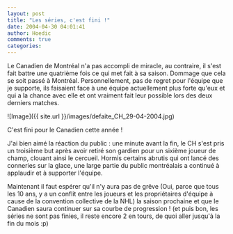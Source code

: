 ```yaml
---
layout: post
title: "Les séries, c'est fini !"
date: 2004-04-30 04:01:41
author: Hoedic
comments: true
categories: 
---
```



Le Canadien de Montréal n'a pas accompli de miracle, au contraire, il s'est fait battre une quatrième fois ce qui met fait à sa saison. Dommage que cela se soit passé à Montréal. Personnellement, pas de regret pour l'équipe que je supporte, ils faisaient face à une équipe actuellement plus forte qu'eux et qui a la chance avec elle et ont vraiment fait leur possible lors des deux derniers matches.

![Image]({{ site.url }}/images/defaite_CH_29-04-2004.jpg)
<div class="photoattrib">C'est fini pour le Canadien cette année !</div>



J'ai bien aimé la réaction du public : une minute avant la fin, le CH s'est pris un troisième but après avoir retiré son gardien pour un sixième joueur de champ, clouant ainsi le cercueil. Hormis certains abrutis qui ont lancé des conneries sur la glace, une large partie du public montréalais a continué à applaudir et à supporter l'équipe.

Maintenant il faut espérer qu'il n'y aura pas de grêve (Oui, parce que tous les 10 ans, y a un conflit entre les joueurs et les propriétaires d'équipe à cause de la convention collective de la NHL) la saison prochaine et que le Canadien saura continuer sur sa courbe de progression ! (et puis bon, les séries ne sont pas finies, il reste encore 2 en tours, de quoi aller jusqu'à la fin du mois :p)